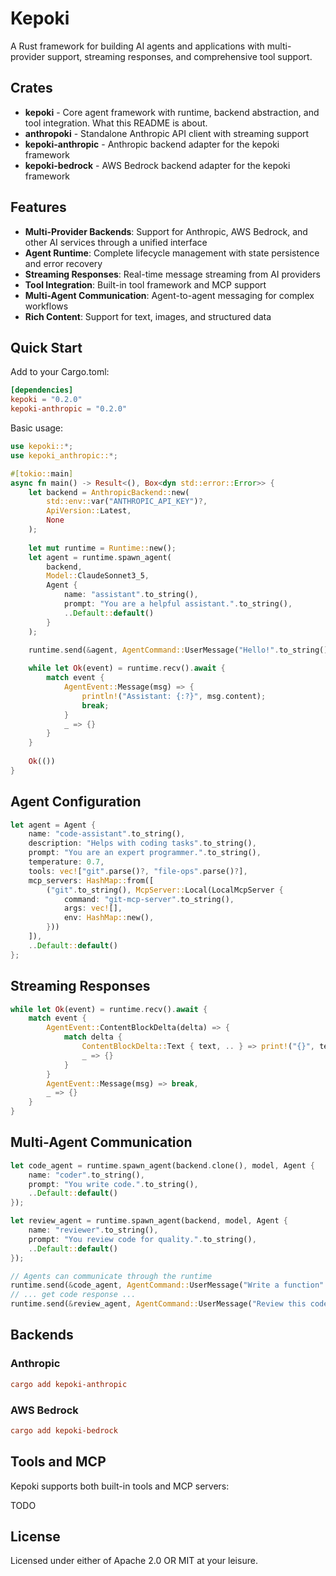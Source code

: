 # Kepoki

A Rust framework for building AI agents and applications with multi-provider 
support, streaming responses, and comprehensive tool support.

## Crates

* **kepoki** - Core agent framework with runtime, backend abstraction, and tool integration. What this README is about.
* **anthropoki** - Standalone Anthropic API client with streaming support
* **kepoki-anthropic** - Anthropic backend adapter for the kepoki framework
* **kepoki-bedrock** - AWS Bedrock backend adapter for the kepoki framework

## Features

* **Multi-Provider Backends**: Support for Anthropic, AWS Bedrock, and other AI services through a unified interface
* **Agent Runtime**: Complete lifecycle management with state persistence and error recovery
* **Streaming Responses**: Real-time message streaming from AI providers
* **Tool Integration**: Built-in tool framework and MCP support
* **Multi-Agent Communication**: Agent-to-agent messaging for complex workflows
* **Rich Content**: Support for text, images, and structured data

## Quick Start

Add to your Cargo.toml:

```toml
[dependencies]
kepoki = "0.2.0"
kepoki-anthropic = "0.2.0"
```

Basic usage:

```rust
use kepoki::*;
use kepoki_anthropic::*;

#[tokio::main]
async fn main() -> Result<(), Box<dyn std::error::Error>> {
    let backend = AnthropicBackend::new(
        std::env::var("ANTHROPIC_API_KEY")?,
        ApiVersion::Latest,
        None
    );
    
    let mut runtime = Runtime::new();
    let agent = runtime.spawn_agent(
        backend,
        Model::ClaudeSonnet3_5,
        Agent {
            name: "assistant".to_string(),
            prompt: "You are a helpful assistant.".to_string(),
            ..Default::default()
        }
    );

    runtime.send(&agent, AgentCommand::UserMessage("Hello!".to_string()))?;
    
    while let Ok(event) = runtime.recv().await {
        match event {
            AgentEvent::Message(msg) => {
                println!("Assistant: {:?}", msg.content);
                break;
            }
            _ => {}
        }
    }
    
    Ok(())
}
```

## Agent Configuration

```rust
let agent = Agent {
    name: "code-assistant".to_string(),
    description: "Helps with coding tasks".to_string(),
    prompt: "You are an expert programmer.".to_string(),
    temperature: 0.7,
    tools: vec!["git".parse()?, "file-ops".parse()?],
    mcp_servers: HashMap::from([
        ("git".to_string(), McpServer::Local(LocalMcpServer {
            command: "git-mcp-server".to_string(),
            args: vec![],
            env: HashMap::new(),
        }))
    ]),
    ..Default::default()
};
```


## Streaming Responses

```rust
while let Ok(event) = runtime.recv().await {
    match event {
        AgentEvent::ContentBlockDelta(delta) => {
            match delta {
                ContentBlockDelta::Text { text, .. } => print!("{}", text),
                _ => {}
            }
        }
        AgentEvent::Message(msg) => break,
        _ => {}
    }
}
```

## Multi-Agent Communication

```rust
let code_agent = runtime.spawn_agent(backend.clone(), model, Agent {
    name: "coder".to_string(),
    prompt: "You write code.".to_string(),
    ..Default::default()
});

let review_agent = runtime.spawn_agent(backend, model, Agent {
    name: "reviewer".to_string(), 
    prompt: "You review code for quality.".to_string(),
    ..Default::default()
});

// Agents can communicate through the runtime
runtime.send(&code_agent, AgentCommand::UserMessage("Write a function".to_string()))?;
// ... get code response ...
runtime.send(&review_agent, AgentCommand::UserMessage("Review this code".to_string()))?;
```

## Backends

### Anthropic
```toml
cargo add kepoki-anthropic
```

### AWS Bedrock
```toml
cargo add kepoki-bedrock
```

## Tools and MCP

Kepoki supports both built-in tools and MCP servers:

TODO

## License

Licensed under either of Apache 2.0 OR MIT at your leisure.
